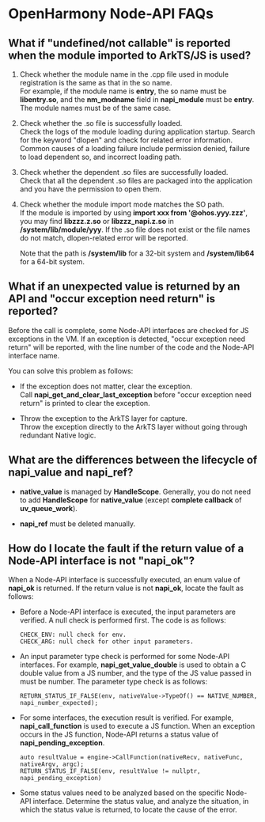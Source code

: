 # OpenHarmony Node-API FAQs


## What if "undefined/not callable" is reported when the module imported to ArkTS/JS is used?

1. Check whether the module name in the .cpp file used in module registration is the same as that in the so name.<br>For example, if the module name is **entry**, the so name must be **libentry.so**, and the **nm_modname** field in **napi_module** must be **entry**. The module names must be of the same case.
   
2. Check whether the .so file is successfully loaded.<br>
   Check the logs of the module loading during application startup. Search for the keyword "dlopen" and check for related error information. Common causes of a loading failure include permission denied, failure to load dependent so, and incorrect loading path.

3. Check whether the dependent .so files are successfully loaded.<br>
   Check that all the dependent .so files are packaged into the application and you have the permission to open them.

4. Check whether the module import mode matches the SO path.<br>
   If the module is imported by using **import xxx from '\@ohos.yyy.zzz'**, you may find **libzzz.z.so** or **libzzz_napi.z.so** in **/system/lib/module/yyy**. If the .so file does not exist or the file names do not match, dlopen-related error will be reported.

   Note that the path is **/system/lib** for a 32-bit system and **/system/lib64** for a 64-bit system.


## What if an unexpected value is returned by an API and "occur exception need return" is reported?

Before the call is complete, some Node-API interfaces are checked for JS exceptions in the VM. If an exception is detected, "occur exception need return" will be reported, with the line number of the code and the Node-API interface name.

You can solve this problem as follows:

- If the exception does not matter, clear the exception.<br>
  Call **napi_get_and_clear_last_exception** before "occur exception need return" is printed to clear the exception.

- Throw the exception to the ArkTS layer for capture.<br>
  Throw the exception directly to the ArkTS layer without going through redundant Native logic.


## What are the differences between the lifecycle of napi_value and napi_ref?

- **native_value** is managed by **HandleScope**. Generally, you do not need to add **HandleScope** for **native_value** (except **complete callback** of **uv_queue_work**).

- **napi_ref** must be deleted manually.


## How do I locate the fault if the return value of a Node-API interface is not "napi_ok"?

When a Node-API interface is successfully executed, an enum value of **napi_ok** is returned. If the return value is not **napi_ok**, locate the fault as follows:

- Before a Node-API interface is executed, the input parameters are verified. A null check is performed first. The code is as follows:
  ```
  CHECK_ENV: null check for env.
  CHECK_ARG: null check for other input parameters.
  ```

- An input parameter type check is performed for some Node-API interfaces. For example, **napi_get_value_double** is used to obtain a C double value from a JS number, and the type of the JS value passed in must be number. The parameter type check is as follows:
  ```
  RETURN_STATUS_IF_FALSE(env, nativeValue->TypeOf() == NATIVE_NUMBER, napi_number_expected);
  ```

- For some interfaces, the execution result is verified. For example, **napi_call_function** is used to execute a JS function. When an exception occurs in the JS function, Node-API returns a status value of **napi_pending_exception**.
  ```
  auto resultValue = engine->CallFunction(nativeRecv, nativeFunc, nativeArgv, argc); 
  RETURN_STATUS_IF_FALSE(env, resultValue != nullptr, napi_pending_exception)
  ```

- Some status values need to be analyzed based on the specific Node-API interface. Determine the status value, and analyze the situation, in which the status value is returned, to locate the cause of the error.
